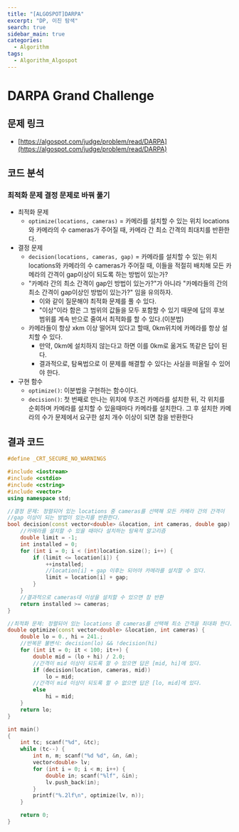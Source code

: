 ```yaml
---
title: "[ALGOSPOT]DARPA"
excerpt: "DP, 이진 탐색"
search: true
sidebar_main: true
categories:
  - Algorithm
tags:
  - Algorithm_Algospot
---
```


# DARPA Grand Challenge

## 문제 링크
- [https://algospot.com/judge/problem/read/DARPA](https://algospot.com/judge/problem/read/DARPA)

## 코드 분석
### 최적화 문제 결정 문제로 바꿔 풀기
- 최적화 문제
  - ```optimize(locations, cameras)``` = 카메라를 설치할 수 있는 위치 locations와 카메라의 수 cameras가 주어질 때, 카메라 간 최소 간격의 최대치를
  반환한다.
- 결정 문제
  - ```decision(locations, cameras, gap)``` = 카메라를 설치할 수 있는 위치 locations와 카메라의 수 cameras가 주어질 때, 이들을 적절히 배치해
  모든 카메라의 간격이 gap이상이 되도록 하는 방법이 있는가?
  - "카메라 간의 최소 간격이 gap인 방법이 있는가?"가 아니라 "카메라들의 간의 최소 간격이 gap이상인 방법이 있는가?" 임을 유의하자.
    - 이와 같이 질문해야 최적화 문제를 풀 수 있다.
    - "이상"이라 함은 그 범위의 값들을 모두 포함할 수 있기 때문에 답의 후보 범위를 계속 반으로 줄여서 최적화를 할 수 있다.(이분법)
  - 카메라들이 항상 xkm 이상 떨어져 있다고 할때, 0km위치에 카메라를 항상 설치할 수 있다.
    - 만약, 0km에 설치하지 않는다고 하면 이를 0km로 옮겨도 똑같은 답이 된다.
    - 결과적으로, 탐욕법으로 이 문제를 해결할 수 있다는 사실을 떠올릴 수 있어야 한다.
- 구현 함수
  - ```optimize()```: 이분법을 구현하는 함수이다.
  - ```decision()```: 첫 번째로 만나는 위치에 무조건 카메라를 설치한 뒤, 각 위치를 순회하며 카메라를 설치할 수 있을때마다 카메라를 설치한다. 그 후
  설치한 카메라의 수가 문제에서 요구한 설치 개수 이상이 되면 참을 반환한다

## 결과 코드

```cpp
#define _CRT_SECURE_NO_WARNINGS

#include <iostream>
#include <cstdio>
#include <cstring>
#include <vector>
using namespace std;

//결정 문제: 정렬되어 있는 locations 중 cameras를 선택해 모든 카메라 간의 간격이
//gap 이상이 되는 방법이 있는지를 반환한다.
bool decision(const vector<double> &location, int cameras, double gap) {
	//카메라를 설치할 수 있을 때마다 설치하는 탐욕적 알고리즘
	double limit = -1;
	int installed = 0;
	for (int i = 0; i < (int)location.size(); i++) {
		if (limit <= location[i]) {
			++installed;
			//location[i] + gap 이후는 되어야 카메라를 설치할 수 있다.
			limit = location[i] + gap;
		}
	}
	//결과적으로 cameras대 이상을 설치할 수 있으면 참 반환
	return installed >= cameras;
}

//최적화 문제: 정렬되어 있는 locations 중 cameras를 선택해 최소 간격을 최대화 한다.
double optimize(const vector<double> &location, int cameras) {
	double lo = 0., hi = 241.;
	//반복문 불변식: decision(lo) && !decision(hi)
	for (int it = 0; it < 100; it++) {
		double mid = (lo + hi) / 2.0;
		//간격이 mid 이상이 되도록 할 수 있으면 답은 [mid, hi]에 있다.
		if (decision(location, cameras, mid))
			lo = mid;
		//간격이 mid 이상이 되도록 할 수 없으면 답은 [lo, mid]에 있다.
		else
			hi = mid;
	}
	return lo;
}

int main()
{
	int tc; scanf("%d", &tc);
	while (tc--) {
		int n, m; scanf("%d %d", &n, &m);
		vector<double> lv;
		for (int i = 0; i < m; i++) {
			double in; scanf("%lf", &in);
			lv.push_back(in);
		}
		printf("%.2lf\n", optimize(lv, n));
	}

	return 0;
}
```
